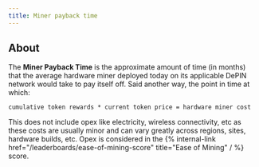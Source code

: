 ```yaml
---
title: Miner payback time
---
```


## About

The **Miner Payback Time** is the approximate amount of time (in months) that the average hardware miner deployed today on its applicable DePIN network would take to pay itself off. Said another way, the point in time at which:

```shell
cumulative token rewards * current token price = hardware miner cost
```

This does not include opex like electricity, wireless connectivity, etc as these costs are usually minor and can vary greatly across regions, sites, hardware builds, etc. Opex is considered in the {% internal-link href="/leaderboards/ease-of-mining-score" title="Ease of Mining" / %} score.
